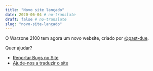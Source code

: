 ```yaml
---
title: "Novo site lançado"
date: 2020-06-04 # no-translate
draft: false # no-translate
slug: "novo-site-lançado"
---
```


O Warzone 2100 tem agora um novo website, criado por [@past-due](https://github.com/past-due).

Quer ajudar?
- [Reportar Bugs no Site](https://github.com/Warzone2100/wz2100.net/issues/new/choose)
- [Ajude-nos a traduzir o site](https://github.com/Warzone2100/wz2100.net/docs/Translation.md)
